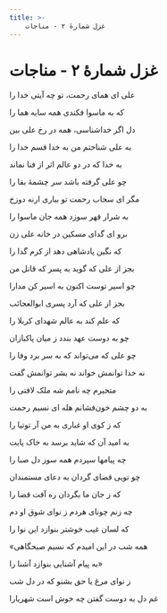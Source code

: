 ```yaml
---
title: >-
    غزل شمارهٔ ۲ - مناجات
---
```

# غزل شمارهٔ ۲ - مناجات

<div class="b" id="bn1"><div class="m1"><p>علی ای همای رحمت، تو چه آیتی خدا را</p></div>
<div class="m2"><p>که به ماسوا فکندی همه سایه هما را</p></div></div>
<div class="b" id="bn2"><div class="m1"><p>دل اگر خداشناسی، همه در رخ علی بین</p></div>
<div class="m2"><p>به علی شناختم من به خدا قسم خدا را</p></div></div>
<div class="b" id="bn3"><div class="m1"><p>به خدا که در دو عالم اثر از فنا نماند</p></div>
<div class="m2"><p>چو علی گرفته باشد سر چشمهٔ بقا را</p></div></div>
<div class="b" id="bn4"><div class="m1"><p>مگر ای سحاب رحمت تو بباری ارنه دوزخ</p></div>
<div class="m2"><p>به شرار قهر سوزد همه جان ماسوا را</p></div></div>
<div class="b" id="bn5"><div class="m1"><p>برو ای گدای مسکین در خانه علی زن</p></div>
<div class="m2"><p>که نگین پادشاهی دهد از کرم گدا را</p></div></div>
<div class="b" id="bn6"><div class="m1"><p>بجز از علی که گوید به پسر که قاتل من</p></div>
<div class="m2"><p>چو اسیر توست اکنون به اسیر کن مدارا</p></div></div>
<div class="b" id="bn7"><div class="m1"><p>بجز از علی که آرد پسری ابوالعجائب</p></div>
<div class="m2"><p>که علم کند به عالم شهدای کربلا را</p></div></div>
<div class="b" id="bn8"><div class="m1"><p>چو به دوست عهد بندد ز میان پاکبازان</p></div>
<div class="m2"><p>چو علی که می‌تواند که به سر برد وفا را</p></div></div>
<div class="b" id="bn9"><div class="m1"><p>نه خدا توانمش خواند نه بشر توانمش گفت</p></div>
<div class="m2"><p>متحیرم چه نامم شه ملک لافتی را</p></div></div>
<div class="b" id="bn10"><div class="m1"><p>به دو چشم خون‌فشانم هله ای نسیم رحمت</p></div>
<div class="m2"><p>که ز کوی او غباری به من آر توتیا را</p></div></div>
<div class="b" id="bn11"><div class="m1"><p>به امید آن که شاید برسد به خاک پایت</p></div>
<div class="m2"><p>چه پیامها سپردم همه سوز دل صبا را</p></div></div>
<div class="b" id="bn12"><div class="m1"><p>چو تویی قضای گردان به دعای مستمندان</p></div>
<div class="m2"><p>که ز جان ما بگردان ره آفت قضا را</p></div></div>
<div class="b" id="bn13"><div class="m1"><p>چه زنم چونای هردم ز نوای شوق او دم</p></div>
<div class="m2"><p>که لسان غیب خوشتر بنوازد این نوا را</p></div></div>
<div class="b" id="bn14"><div class="m1"><p>«همه شب در این امیدم که نسیم صبحگاهی</p></div>
<div class="m2"><p>به پیام آشنایی بنوازد آشنا را»</p></div></div>
<div class="b" id="bn15"><div class="m1"><p>ز نوای مرغ یا حق بشنو که در دل شب</p></div>
<div class="m2"><p>غم دل به دوست گفتن چه خوش است شهریارا</p></div></div>
